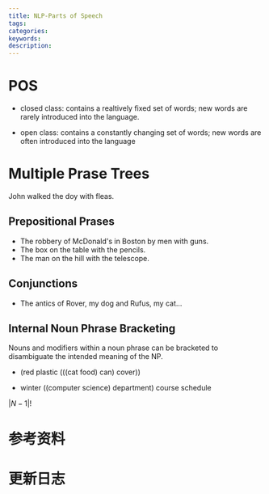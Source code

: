 ```yaml
---
title: NLP-Parts of Speech
tags:
categories:
keywords:
description:
---
```


# POS

- closed class: contains a realtively fixed set of words; new words are rarely introduced into the language.

- open class: contains a constantly changing set of words; new words are often introduced into the language


# Multiple Prase Trees

John walked the doy with fleas.

## Prepositional Prases

- The robbery of McDonald's in Boston by men with guns.
- The box on the table with the pencils.
- The man on the hill with the telescope.

## Conjunctions

- The antics of Rover, my dog and Rufus, my cat...

## Internal Noun Phrase Bracketing

Nouns and modifiers within a noun phrase can be bracketed to disambiguate the intended meaning of the NP.

- (red plastic (((cat food) can) cover))

- winter ((computer science) department) course schedule

$|N-1|!$



# 参考资料

# 更新日志
